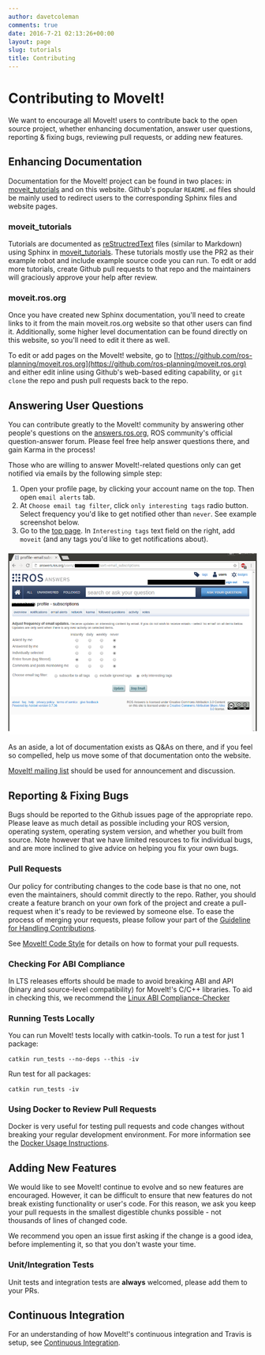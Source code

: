 ```yaml
---
author: davetcoleman
comments: true
date: 2016-7-21 02:13:26+00:00
layout: page
slug: tutorials
title: Contributing
---
```


# Contributing to MoveIt!

We want to encourage all MoveIt! users to contribute back to the open source project, whether enhancing documentation, answer user questions, reporting & fixing bugs, reviewing pull requests, or adding new features.

## Enhancing Documentation

Documentation for the MoveIt! project can be found in two places: in [moveit_tutorials](https://github.com/ros-planning/moveit_tutorials) and on this website. Github's popular ``README.md`` files should be mainly used to redirect users to the corresponding Sphinx files and website pages.

### moveit_tutorials

Tutorials are documented as [reStructredText](http://docutils.sourceforge.net/rst.html) files (similar to Markdown) using Sphinx in [moveit_tutorials](https://github.com/ros-planning/moveit_tutorials). These tutorials mostly use the PR2 as their example robot and include example source code you can run. To edit or add more tutorials, create Github pull requests to that repo and the maintainers will graciously approve your help after review.

### moveit.ros.org

Once you have created new Sphinx documentation, you'll need to create links to it from the main moveit.ros.org website so that other users can find it. Additionally, some higher level documentation can be found directly on this website, so you'll need to edit it there as well.

To edit or add pages on the MoveIt! website, go to [https://github.com/ros-planning/moveit.ros.org](https://github.com/ros-planning/moveit.ros.org) and either edit inline using Github's web-based editing capability, or ``git clone`` the repo and push pull requests back to the repo.

## Answering User Questions

You can contribute greatly to the MoveIt! community by answering other people's questions on the [answers.ros.org](http://answers.ros.org/questions/scope:all/sort:activity-desc/tags:moveit/page:1/), ROS community's official question-answer forum. Please feel free help answer questions there, and gain Karma in the process!

Those who are willing to answer MoveIt!-related questions only can get notified via emails by the following simple step:

 1. Open your profile page, by clicking your account name on the top. Then open `email alerts` tab.
 2. At `Choose email tag filter`, click `only interesting tags` radio button. Select frequency you'd like to get notified other than `never`. See example screenshot below.
 3. Go to the [top page](http://answers.ros.org/questions/). In `Interesting tags` text field on the right, add `moveit` (and any tags you'd like to get notifications about).

 ![img](../../assets/answers.ros_config_receive-notification.png)

As an aside, a lot of documentation exists as Q&As on there, and if you feel so compelled, help us move some of that documentation onto the website.

[MoveIt! mailing list](https://groups.google.com/forum/#!forum/moveit-users) should be used for announcement and discussion.

## Reporting & Fixing Bugs

Bugs should be reported to the Github issues page of the appropriate repo. Please leave as much detail as possible including your ROS version, operating system, operating system version, and whether you built from source. Note however that we have limited resources to fix individual bugs, and are more inclined to give advice on helping you fix your own bugs.

### Pull Requests

Our policy for contributing changes to the code base is that no one, not even the maintainers, should commit directly to the repo. Rather, you should create a feature branch on your own fork of the project and create a pull-request when it's ready to be reviewed by someone else. To ease the process of merging your requests, please follow your part of the [Guideline for Handling Contributions](pullrequests.html).

See [MoveIt! Code Style](code.html) for details on how to format your pull requests.

### Checking For ABI Compliance

In LTS releases efforts should be made to avoid breaking ABI and API (binary and source-level compatibility) for MoveIt!'s C/C++ libraries. To aid in checking this, we recommend the [Linux ABI Compliance-Checker](http://ispras.linuxbase.org/index.php/ABI_compliance_checker)

### Running Tests Locally

You can run MoveIt! tests locally with catkin-tools. To run a test for just 1 package:

    catkin run_tests --no-deps --this -iv

Run test for all packages:

    catkin run_tests -iv

### Using Docker to Review Pull Requests

Docker is very useful for testing pull requests and code changes without breaking your regular development environment. For more information see the [Docker Usage Instructions](/install/docker).

## Adding New Features

We would like to see MoveIt! continue to evolve and so new features are encouraged. However, it can be difficult to ensure that new features do not break existing functionality or user's code. For this reason, we ask you keep your pull requests in the smallest digestible chunks possible - not thousands of lines of changed code.

We recommend you open an issue first asking if the change is a good idea, before implementing it, so that you don't waste your time.

### Unit/Integration Tests

Unit tests and integration tests are **always** welcomed, please add them to your PRs.

## Continuous Integration

For an understanding of how MoveIt!'s continuous integration and Travis is setup, see [Continuous Integration](continuous_integration.html).
